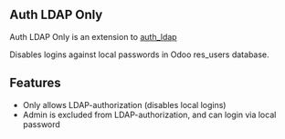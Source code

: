 Auth LDAP Only
--------------

Auth LDAP Only is an extension to [auth\_ldap](https://github.com/OCA/OCB/tree/8.0/addons/auth_ldap)

Disables logins against local passwords in Odoo res_users database.

Features
--------

* Only allows LDAP-authorization (disables local logins)
* Admin is excluded from LDAP-authorization, and can login via local password